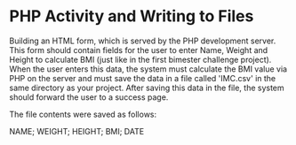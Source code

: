 # PHP Activity and Writing to Files

Building an HTML form, which is served by the PHP development server. This form should contain fields for the user to enter Name, Weight and Height to calculate BMI (just like in the first bimester challenge project). When the user enters this data, the system must calculate the BMI value via PHP on the server and must save the data in a file called 'IMC.csv' in the same directory as your project. After saving this data in the file, the system should forward the user to a success page.

The file contents were saved as follows:

NAME; WEIGHT; HEIGHT; BMI; DATE
